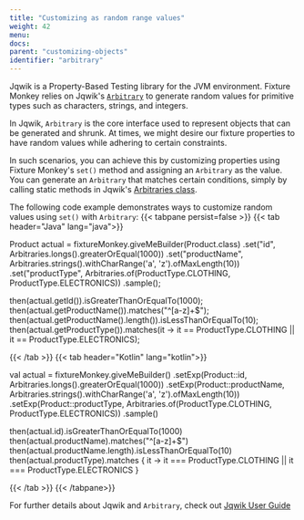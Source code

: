 ```yaml
---
title: "Customizing as random range values"
weight: 42
menu:
docs:
parent: "customizing-objects"
identifier: "arbitrary"
---
```


Jqwik is a Property-Based Testing library for the JVM environment.
Fixture Monkey relies on Jqwik's [`Arbitrary`](https://jqwik.net/docs/1.2.1/javadoc/net/jqwik/api/Arbitrary.html) to generate random values for primitive types such as characters, strings, and integers.

In Jqwik, `Arbitrary` is the core interface used to represent objects that can be generated and shrunk.
At times, we might desire our fixture properties to have random values while adhering to certain constraints.

In such scenarios, you can achieve this by customizing properties using Fixture Monkey's `set()` method and assigning an `Arbitrary` as the value.
You can generate an `Arbitrary` that matches certain conditions, simply by calling static methods in Jqwik's [Arbitraries class](https://jqwik.net/docs/current/user-guide.html#static-arbitraries-methods).

The following code example demonstrates ways to customize random values using `set()` with `Arbitrary`:
{{< tabpane persist=false >}}
{{< tab header="Java" lang="java">}}

Product actual = fixtureMonkey.giveMeBuilder(Product.class)
    .set("id", Arbitraries.longs().greaterOrEqual(1000))
    .set("productName", Arbitraries.strings().withCharRange('a', 'z').ofMaxLength(10))
    .set("productType", Arbitraries.of(ProductType.CLOTHING, ProductType.ELECTRONICS))
    .sample();

then(actual.getId()).isGreaterThanOrEqualTo(1000);
then(actual.getProductName()).matches("^[a-z]+$");
then(actual.getProductName().length()).isLessThanOrEqualTo(10);
then(actual.getProductType()).matches(it -> it == ProductType.CLOTHING || it == ProductType.ELECTRONICS);

{{< /tab >}}
{{< tab header="Kotlin" lang="kotlin">}}

val actual = fixtureMonkey.giveMeBuilder<Product>()
    .setExp(Product::id, Arbitraries.longs().greaterOrEqual(1000))
    .setExp(Product::productName, Arbitraries.strings().withCharRange('a', 'z').ofMaxLength(10))
    .setExp(Product::productType, Arbitraries.of(ProductType.CLOTHING, ProductType.ELECTRONICS))
    .sample()

then(actual.id).isGreaterThanOrEqualTo(1000)
then(actual.productName).matches("^[a-z]+$")
then(actual.productName.length).isLessThanOrEqualTo(10)
then(actual.productType).matches { it -> it === ProductType.CLOTHING || it === ProductType.ELECTRONICS }

{{< /tab >}}
{{< /tabpane>}}

For further details about Jqwik and `Arbitrary`, check out [Jqwik User Guide](https://jqwik.net/docs/current/user-guide.html)
